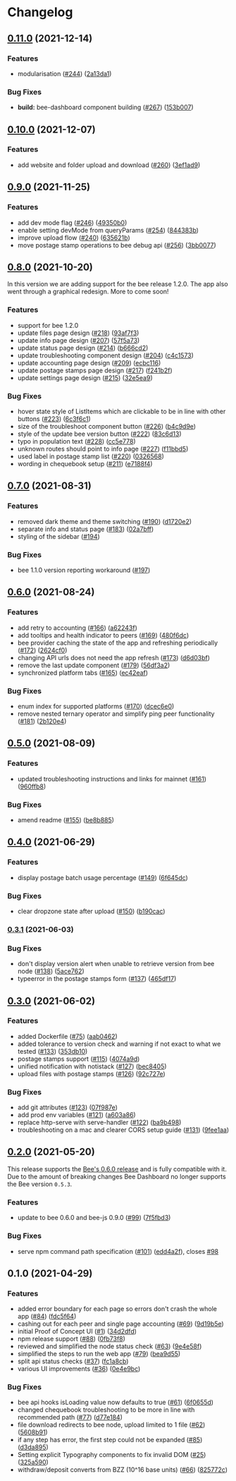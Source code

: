# Changelog

## [0.11.0](https://www.github.com/ethersphere/bee-dashboard/compare/v0.10.0...v0.11.0) (2021-12-14)


### Features

* modularisation ([#244](https://www.github.com/ethersphere/bee-dashboard/issues/244)) ([2a13da1](https://www.github.com/ethersphere/bee-dashboard/commit/2a13da1a6c5925946d22666a84f975cec87df115))


### Bug Fixes

* **build:** bee-dashboard component building ([#267](https://www.github.com/ethersphere/bee-dashboard/issues/267)) ([153b007](https://www.github.com/ethersphere/bee-dashboard/commit/153b007387618e34e1d5dc7fd82d49722783e757))

## [0.10.0](https://www.github.com/ethersphere/bee-dashboard/compare/v0.9.0...v0.10.0) (2021-12-07)


### Features

* add website and folder upload and download ([#260](https://www.github.com/ethersphere/bee-dashboard/issues/260)) ([3ef1ad9](https://www.github.com/ethersphere/bee-dashboard/commit/3ef1ad9574c9193f83d8a1447fddb79266c1a4f4))

## [0.9.0](https://www.github.com/ethersphere/bee-dashboard/compare/v0.8.0...v0.9.0) (2021-11-25)


### Features

* add dev mode flag ([#246](https://www.github.com/ethersphere/bee-dashboard/issues/246)) ([49350b0](https://www.github.com/ethersphere/bee-dashboard/commit/49350b05709053ecfbc4fc98f8b1df1aa0345e95))
* enable setting devMode from queryParams ([#254](https://www.github.com/ethersphere/bee-dashboard/issues/254)) ([844383b](https://www.github.com/ethersphere/bee-dashboard/commit/844383bea7b2118232a74ac23c9e9a38fc47d3fd))
* improve upload flow ([#240](https://www.github.com/ethersphere/bee-dashboard/issues/240)) ([635621b](https://www.github.com/ethersphere/bee-dashboard/commit/635621b04aea7124a99d00f9e31a86983063f5ce))
* move postage stamp operations to bee debug api ([#256](https://www.github.com/ethersphere/bee-dashboard/issues/256)) ([3bb0077](https://www.github.com/ethersphere/bee-dashboard/commit/3bb00771d684ad93fd7acd921b648574013aec5c))

## [0.8.0](https://www.github.com/ethersphere/bee-dashboard/compare/v0.7.0...v0.8.0) (2021-10-20)

In this version we are adding support for the bee release 1.2.0. The app also went through a graphical redesign. More to come soon!


### Features
* support for bee 1.2.0
* update files page design ([#218](https://www.github.com/ethersphere/bee-dashboard/issues/218)) ([93af7f3](https://www.github.com/ethersphere/bee-dashboard/commit/93af7f35a371d54864c068be6e1d8a70092afe28))
* update info page design ([#207](https://www.github.com/ethersphere/bee-dashboard/issues/207)) ([57f5a73](https://www.github.com/ethersphere/bee-dashboard/commit/57f5a73f3a8d957bf967c51612dc09c802bb68dc))
* update status page design ([#214](https://www.github.com/ethersphere/bee-dashboard/issues/214)) ([b666cd2](https://www.github.com/ethersphere/bee-dashboard/commit/b666cd2657cf1003651c44b6b4fa5bdcf11e895f))
* update troubleshooting component design ([#204](https://www.github.com/ethersphere/bee-dashboard/issues/204)) ([c4c1573](https://www.github.com/ethersphere/bee-dashboard/commit/c4c1573263868b6dc8a863124e4aee824dceadbb))
* update accounting page design ([#209](https://www.github.com/ethersphere/bee-dashboard/issues/209)) ([ecbc116](https://www.github.com/ethersphere/bee-dashboard/commit/ecbc1164756de912d14ce44aa9b2c155dded6dac))
* update postage stamps page design ([#217](https://www.github.com/ethersphere/bee-dashboard/issues/217)) ([f241b2f](https://www.github.com/ethersphere/bee-dashboard/commit/f241b2fc5f6ec0741e275498ebef5a18ce710b81))
* update settings page design ([#215](https://www.github.com/ethersphere/bee-dashboard/issues/215)) ([32e5ea9](https://www.github.com/ethersphere/bee-dashboard/commit/32e5ea9e56fdf957b758ec714bb6a4fe1903082a))


### Bug Fixes

* hover state style of ListItems which are clickable to be in line with other buttons ([#223](https://www.github.com/ethersphere/bee-dashboard/issues/223)) ([6c3f6c1](https://www.github.com/ethersphere/bee-dashboard/commit/6c3f6c1019801267aa5e51002f6e21f769edc210))
* size of the troubleshoot component button ([#226](https://www.github.com/ethersphere/bee-dashboard/issues/226)) ([b4c9d9e](https://www.github.com/ethersphere/bee-dashboard/commit/b4c9d9e0182c4bee5ebb2d4e43e0aaad2aeb616b))
* style of the update bee version button ([#222](https://www.github.com/ethersphere/bee-dashboard/issues/222)) ([83c6d13](https://www.github.com/ethersphere/bee-dashboard/commit/83c6d1341790d664c7986dd2a816fe6a3b069e5c))
* typo in population text ([#228](https://www.github.com/ethersphere/bee-dashboard/issues/228)) ([cc5e778](https://www.github.com/ethersphere/bee-dashboard/commit/cc5e778f892b73b0b7ff5e0fa00c4816f3298ac7))
* unknown routes should point to info page ([#227](https://www.github.com/ethersphere/bee-dashboard/issues/227)) ([f11bbd5](https://www.github.com/ethersphere/bee-dashboard/commit/f11bbd5008a78ef7d5c73fc2758ee4e2dafae01e))
* used label in postage stamp list ([#220](https://www.github.com/ethersphere/bee-dashboard/issues/220)) ([0326568](https://www.github.com/ethersphere/bee-dashboard/commit/03265687ad630b0100da3134518b680327af1636))
* wording in chequebook setup ([#211](https://www.github.com/ethersphere/bee-dashboard/issues/211)) ([e7188f4](https://www.github.com/ethersphere/bee-dashboard/commit/e7188f4a35c85204eef6a01ae6f1e679d076180c))


## [0.7.0](https://www.github.com/ethersphere/bee-dashboard/compare/v0.6.0...v0.7.0) (2021-08-31)


### Features

* removed dark theme and theme switching ([#190](https://www.github.com/ethersphere/bee-dashboard/issues/190)) ([d1720e2](https://www.github.com/ethersphere/bee-dashboard/commit/d1720e243c4415d75763a229250fa20e3664290e))
* separate info and status page ([#183](https://www.github.com/ethersphere/bee-dashboard/issues/183)) ([02a7bff](https://www.github.com/ethersphere/bee-dashboard/commit/02a7bff733b7fac70c6a36f94e6ba1425854a0af))
* styling of the sidebar ([#194](https://github.com/ethersphere/bee-dashboard/pull/194))


### Bug Fixes
* bee 1.1.0 version reporting workaround ([#197](https://github.com/ethersphere/bee-dashboard/issues/197))

## [0.6.0](https://www.github.com/ethersphere/bee-dashboard/compare/v0.5.0...v0.6.0) (2021-08-24)


### Features

* add retry to accounting ([#166](https://www.github.com/ethersphere/bee-dashboard/issues/166)) ([a62243f](https://www.github.com/ethersphere/bee-dashboard/commit/a62243fe5c45b7dd9be6e92f82ebdf0b64bd8f0d))
* add tooltips and health indicator to peers ([#169](https://www.github.com/ethersphere/bee-dashboard/issues/169)) ([480f6dc](https://www.github.com/ethersphere/bee-dashboard/commit/480f6dc7f9c58a4aae87e0dea7082a4bd3dc900b))
* bee provider caching the state of the app and refreshing periodically ([#172](https://www.github.com/ethersphere/bee-dashboard/issues/172)) ([2624cf0](https://www.github.com/ethersphere/bee-dashboard/commit/2624cf04c939e87f025c1f4ff417808073742dab))
* changing API urls does not need the app refresh ([#173](https://www.github.com/ethersphere/bee-dashboard/issues/173)) ([d6d03bf](https://www.github.com/ethersphere/bee-dashboard/commit/d6d03bf7c6d2705de22f43825b85b32c2f0181fb))
* remove the last update component ([#179](https://www.github.com/ethersphere/bee-dashboard/issues/179)) ([56df3a2](https://www.github.com/ethersphere/bee-dashboard/commit/56df3a2561c3c00237b5d107eb054403af3012f8))
* synchronized platform tabs ([#165](https://www.github.com/ethersphere/bee-dashboard/issues/165)) ([ec42eaf](https://www.github.com/ethersphere/bee-dashboard/commit/ec42eafc2b768ba06649f628c733e8d3440fdcaf))


### Bug Fixes

* enum index for supported platforms ([#170](https://www.github.com/ethersphere/bee-dashboard/issues/170)) ([dcec6e0](https://www.github.com/ethersphere/bee-dashboard/commit/dcec6e01887465c74a68feede52b476791bbefa7))
* remove nested ternary operator and simplify ping peer functionality ([#181](https://www.github.com/ethersphere/bee-dashboard/issues/181)) ([2b120e4](https://www.github.com/ethersphere/bee-dashboard/commit/2b120e44ca5e01451cc43e362195c04587836a03))

## [0.5.0](https://www.github.com/ethersphere/bee-dashboard/compare/v0.4.0...v0.5.0) (2021-08-09)


### Features

* updated troubleshooting instructions and links for mainnet ([#161](https://www.github.com/ethersphere/bee-dashboard/issues/161)) ([960ffb8](https://www.github.com/ethersphere/bee-dashboard/commit/960ffb8fdd6cbfe4928b758da6cac9ba94050c00))


### Bug Fixes

* amend readme ([#155](https://www.github.com/ethersphere/bee-dashboard/issues/155)) ([be8b885](https://www.github.com/ethersphere/bee-dashboard/commit/be8b88516b00d79a623798588d3d4dac3340e8b2))

## [0.4.0](https://www.github.com/ethersphere/bee-dashboard/compare/v0.3.1...v0.4.0) (2021-06-29)


### Features

* display postage batch usage percentage ([#149](https://www.github.com/ethersphere/bee-dashboard/issues/149)) ([6f645dc](https://www.github.com/ethersphere/bee-dashboard/commit/6f645dc6c357cb9d86cec15e454b361bc871bec6))


### Bug Fixes

* clear dropzone state after upload ([#150](https://www.github.com/ethersphere/bee-dashboard/issues/150)) ([b190cac](https://www.github.com/ethersphere/bee-dashboard/commit/b190cac7064ad3dffb770c5a83d3db4a14d39607))

### [0.3.1](https://www.github.com/ethersphere/bee-dashboard/compare/v0.3.0...v0.3.1) (2021-06-03)


### Bug Fixes

* don't display version alert when unable to retrieve version from bee node ([#138](https://www.github.com/ethersphere/bee-dashboard/issues/138)) ([5ace762](https://www.github.com/ethersphere/bee-dashboard/commit/5ace7629f2479499fe975dec8be4187ece6221ed))
* typeerror in the postage stamps form ([#137](https://www.github.com/ethersphere/bee-dashboard/issues/137)) ([465df17](https://www.github.com/ethersphere/bee-dashboard/commit/465df177413afba5376682bd23a712066bd0385c))

## [0.3.0](https://www.github.com/ethersphere/bee-dashboard/compare/v0.2.0...v0.3.0) (2021-06-02)


### Features

* added Dockerfile ([#75](https://www.github.com/ethersphere/bee-dashboard/issues/75)) ([aab0462](https://www.github.com/ethersphere/bee-dashboard/commit/aab0462047a3fcd87ba258b5486aede922865b1e))
* added tolerance to version check and warning if not exact to what we tested ([#133](https://www.github.com/ethersphere/bee-dashboard/issues/133)) ([353db10](https://www.github.com/ethersphere/bee-dashboard/commit/353db10080b85b0e12e13991665297ec262d2806))
* postage stamps support ([#115](https://www.github.com/ethersphere/bee-dashboard/issues/115)) ([4074a9d](https://www.github.com/ethersphere/bee-dashboard/commit/4074a9de5dae4aaa1654f7dfdd3e3343eaf2bf9b))
* unified notification with notistack ([#127](https://www.github.com/ethersphere/bee-dashboard/issues/127)) ([bec8405](https://www.github.com/ethersphere/bee-dashboard/commit/bec84051a9582bf62a23f2080a6587a9f458b969))
* upload files with postage stamps ([#126](https://www.github.com/ethersphere/bee-dashboard/issues/126)) ([92c727e](https://www.github.com/ethersphere/bee-dashboard/commit/92c727e5f5772f612fe04b750ef5373780ccba5c))


### Bug Fixes

* add git attributes ([#123](https://www.github.com/ethersphere/bee-dashboard/issues/123)) ([07f987e](https://www.github.com/ethersphere/bee-dashboard/commit/07f987e069cda2f28bc5ebf8958b9b0aa9d875dc))
* add prod env variables ([#121](https://www.github.com/ethersphere/bee-dashboard/issues/121)) ([a603a86](https://www.github.com/ethersphere/bee-dashboard/commit/a603a86c1adcfb0dcc9995c95c4ee4411c41c25a))
* replace http-serve with serve-handler ([#122](https://www.github.com/ethersphere/bee-dashboard/issues/122)) ([ba9b498](https://www.github.com/ethersphere/bee-dashboard/commit/ba9b498488dca989bbbda6110d0d22753b33ae8c))
* troubleshooting on a mac and clearer CORS setup guide ([#131](https://www.github.com/ethersphere/bee-dashboard/issues/131)) ([9fee1aa](https://www.github.com/ethersphere/bee-dashboard/commit/9fee1aa68ac6dbc53615332bc0142a06f3e5f03f))

## [0.2.0](https://www.github.com/ethersphere/bee-dashboard/compare/v0.1.0...v0.2.0) (2021-05-20)

This release supports the [Bee's 0.6.0 release](https://github.com/ethersphere/bee/releases/tag/v0.6.0) and is fully
compatible with it. Due to the amount of breaking changes Bee Dashboard no longer supports the Bee version `0.5.3`.

### Features

* update to bee 0.6.0 and bee-js 0.9.0 ([#99](https://www.github.com/ethersphere/bee-dashboard/issues/99)) ([7f5fbd3](https://www.github.com/ethersphere/bee-dashboard/commit/7f5fbd3fb65fe35762cf25ddf7bbaa8b3bd623f9))


### Bug Fixes

* serve npm command path specification ([#101](https://www.github.com/ethersphere/bee-dashboard/issues/101)) ([edd4a2f](https://www.github.com/ethersphere/bee-dashboard/commit/edd4a2fc11219843860861343f0317a5f1268ff0)), closes [#98](https://www.github.com/ethersphere/bee-dashboard/issues/98)

## 0.1.0 (2021-04-29)


### Features

* added error boundary for each page so errors don't crash the whole app ([#84](https://www.github.com/ethersphere/bee-dashboard/issues/84)) ([fdc5f64](https://www.github.com/ethersphere/bee-dashboard/commit/fdc5f6488357fa7a07528f60af0972e5f16d0bef))
* cashing out for each peer and single page accounting ([#69](https://www.github.com/ethersphere/bee-dashboard/issues/69)) ([9d19b5e](https://www.github.com/ethersphere/bee-dashboard/commit/9d19b5e6062ddaabf104779ba1217bb19c458caf))
* initial Proof of Concept UI ([#1](https://www.github.com/ethersphere/bee-dashboard/issues/1)) ([34d2dfd](https://www.github.com/ethersphere/bee-dashboard/commit/34d2dfda5a89fc0b103d6aabbd2c1af5e06215a6))
* npm release support ([#88](https://www.github.com/ethersphere/bee-dashboard/issues/88)) ([0fb73f8](https://www.github.com/ethersphere/bee-dashboard/commit/0fb73f85b4ae816ba159302dce50c232f6fda209))
* reviewed and simplified the node status check ([#63](https://www.github.com/ethersphere/bee-dashboard/issues/63)) ([9e4e58f](https://www.github.com/ethersphere/bee-dashboard/commit/9e4e58f1600e2dcda4cc75f24b5c68bca9b5973e))
* simplified the steps to run the web app ([#79](https://www.github.com/ethersphere/bee-dashboard/issues/79)) ([bea9d55](https://www.github.com/ethersphere/bee-dashboard/commit/bea9d5557f7bdd2bc91c3741f96e023208922945))
* split api status checks ([#37](https://www.github.com/ethersphere/bee-dashboard/issues/37)) ([fc1a8cb](https://www.github.com/ethersphere/bee-dashboard/commit/fc1a8cb0a072855896c4c308c5fb0d2148294aa2))
* various UI improvements ([#36](https://www.github.com/ethersphere/bee-dashboard/issues/36)) ([0e4e9bc](https://www.github.com/ethersphere/bee-dashboard/commit/0e4e9bcf686bba1dc1b708bae3f7f16cfc0a65c6))


### Bug Fixes

* bee api hooks isLoading value now defaults to true ([#61](https://www.github.com/ethersphere/bee-dashboard/issues/61)) ([6f0655d](https://www.github.com/ethersphere/bee-dashboard/commit/6f0655ded094e15e8413cdb6cd535a24cc121850))
* changed chequebook troubleshooting to be more in line with recommended path ([#77](https://www.github.com/ethersphere/bee-dashboard/issues/77)) ([d77e184](https://www.github.com/ethersphere/bee-dashboard/commit/d77e184d6aee32aa1ecfbbdaeec39d8f7d70f4b5))
* file download redirects to bee node, upload limited to 1 file ([#62](https://www.github.com/ethersphere/bee-dashboard/issues/62)) ([5608b91](https://www.github.com/ethersphere/bee-dashboard/commit/5608b91966a1678f09ac577a935b124982a90b92))
* if any step has error, the first step could not be expanded ([#85](https://www.github.com/ethersphere/bee-dashboard/issues/85)) ([d3da895](https://www.github.com/ethersphere/bee-dashboard/commit/d3da895f036cf6b95dc8bb44ce21b561c0b2670e))
* Setting explicit Typography components to fix invalid DOM ([#25](https://www.github.com/ethersphere/bee-dashboard/issues/25)) ([325a590](https://www.github.com/ethersphere/bee-dashboard/commit/325a59098e2b41ef7e3c2bbd02e3424c67c14dc7))
* withdraw/deposit converts from BZZ (10^16 base units) ([#66](https://www.github.com/ethersphere/bee-dashboard/issues/66)) ([825772c](https://www.github.com/ethersphere/bee-dashboard/commit/825772cf735d88208205bde470ae21c3423c23aa))
